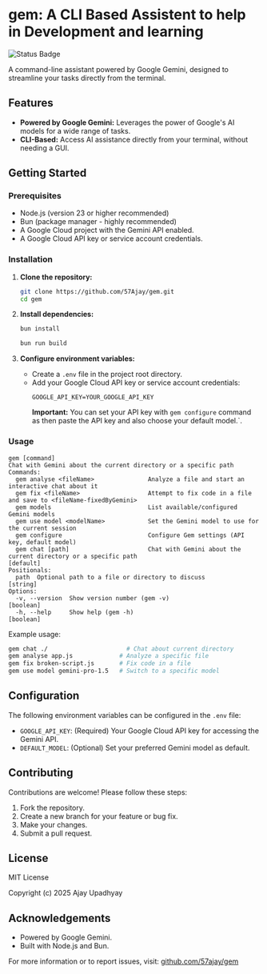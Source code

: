 # gem: A CLI Based Assistent to help in Development and learning

![Status Badge](https://img.shields.io/badge/status-in%20development-yellow)

A command-line assistant powered by Google Gemini, designed to streamline your tasks directly from the terminal.

## Features

* **Powered by Google Gemini:** Leverages the power of Google's AI models for a wide range of tasks.
* **CLI-Based:** Access AI assistance directly from your terminal, without needing a GUI.

## Getting Started

### Prerequisites

* Node.js (version 23 or higher recommended)
* Bun (package manager - highly recommended)
* A Google Cloud project with the Gemini API enabled.
* A Google Cloud API key or service account credentials.

### Installation

1. **Clone the repository:**
   ```bash
   git clone https://github.com/57Ajay/gem.git
   cd gem
   ```

2. **Install dependencies:**
   ```bash
   bun install
   ```
   ```bash
   bun run build
   ```

3. **Configure environment variables:**
   * Create a `.env` file in the project root directory.
   * Add your Google Cloud API key or service account credentials:
     ```
     GOOGLE_API_KEY=YOUR_GOOGLE_API_KEY
     ```
     **Important:** You can set your API key  with `gem configure` command as then paste the API key and also choose your default model.`.

### Usage

```
gem [command]
Chat with Gemini about the current directory or a specific path
Commands:
  gem analyse <fileName>               Analyze a file and start an interactive chat about it
  gem fix <fileName>                   Attempt to fix code in a file and save to <fileName-fixedByGemini>
  gem models                           List available/configured Gemini models
  gem use model <modelName>            Set the Gemini model to use for the current session
  gem configure                        Configure Gem settings (API key, default model)
  gem chat [path]                      Chat with Gemini about the current directory or a specific path                            [default]
Positionals:
  path  Optional path to a file or directory to discuss                                                                                     [string]
Options:
  -v, --version  Show version number (gem -v)                                                                                              [boolean]
  -h, --help     Show help (gem -h)                                                                                                        [boolean]
```

Example usage:

```bash
gem chat ./                      # Chat about current directory
gem analyse app.js             # Analyze a specific file
gem fix broken-script.js       # Fix code in a file
gem use model gemini-pro-1.5   # Switch to a specific model
```

## Configuration

The following environment variables can be configured in the `.env` file:

* `GOOGLE_API_KEY`: (Required) Your Google Cloud API key for accessing the Gemini API.
* `DEFAULT_MODEL`: (Optional) Set your preferred Gemini model as default.

## Contributing

Contributions are welcome! Please follow these steps:

1. Fork the repository.
2. Create a new branch for your feature or bug fix.
3. Make your changes.
4. Submit a pull request.

## License

MIT License

Copyright (c) 2025 Ajay Upadhyay

## Acknowledgements

* Powered by Google Gemini.
* Built with Node.js and Bun.

For more information or to report issues, visit: [github.com/57ajay/gem](https://github.com/57ajay/gem)
